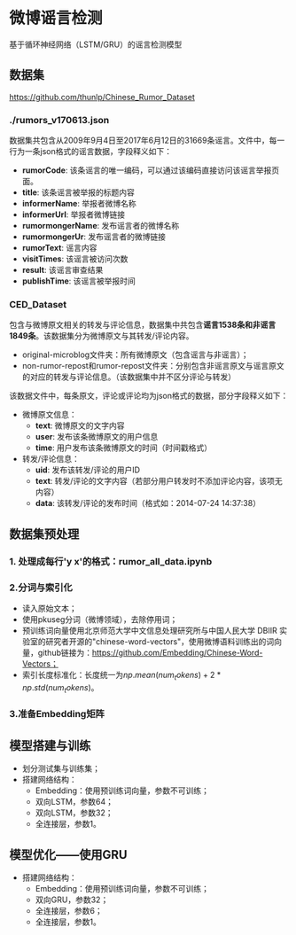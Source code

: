 # 微博谣言检测

基于循环神经网络（LSTM/GRU）的谣言检测模型


## 数据集

https://github.com/thunlp/Chinese_Rumor_Dataset

### ./rumors_v170613.json

数据集共包含从2009年9月4日至2017年6月12日的31669条谣言。文件中，每一行为一条json格式的谣言数据，字段释义如下：

* **rumorCode**: 该条谣言的唯一编码，可以通过该编码直接访问该谣言举报页面。
* **title**: 该条谣言被举报的标题内容
* **informerName**: 举报者微博名称
* **informerUrl**: 举报者微博链接
* **rumormongerName**: 发布谣言者的微博名称
* **rumormongerUr**: 发布谣言者的微博链接
* **rumorText**: 谣言内容
* **visitTimes**: 该谣言被访问次数
* **result**: 该谣言审查结果
* **publishTime**: 该谣言被举报时间

### CED_Dataset

包含与微博原文相关的转发与评论信息，数据集中共包含**谣言1538条和非谣言1849条**。该数据集分为微博原文与其转发/评论内容。

* original-microblog文件夹：所有微博原文（包含谣言与非谣言）；
* non-rumor-repost和rumor-repost文件夹：分别包含非谣言原文与谣言原文的对应的转发与评论信息。（该数据集中并不区分评论与转发）

该数据文件中，每条原文，评论或评论均为json格式的数据，部分字段释义如下：

* 微博原文信息：
  *  **text**: 微博原文的文字内容
  *  **user**: 发布该条微博原文的用户信息
  *  **time**: 用户发布该条微博原文的时间（时间戳格式）
* 转发/评论信息：
  *  **uid**:  发布该转发/评论的用户ID
  *  **text**: 转发/评论的文字内容（若部分用户转发时不添加评论内容，该项无内容）
  *  **data**: 该转发/评论的发布时间（格式如：2014-07-24 14:37:38）

## 数据集预处理

### 1. 处理成每行'y x'的格式：rumor_all_data.ipynb

### 2.分词与索引化

* 读入原始文本；
* 使用pkuseg分词（微博领域），去除停用词；
* 预训练词向量使用北京师范大学中文信息处理研究所与中国人民大学 DBIIR 实验室的研究者开源的"chinese-word-vectors"，使用微博语料训练出的词向量，github链接为：https://github.com/Embedding/Chinese-Word-Vectors；
* 索引长度标准化：长度统一为$np.mean(num_tokens) + 2 * np.std(num_tokens)$。

### 3.准备Embedding矩阵

## 模型搭建与训练

* 划分测试集与训练集；
* 搭建网络结构：
  * Embedding：使用预训练词向量，参数不可训练；
  * 双向LSTM，参数64；
  * 双向LSTM，参数32；
  * 全连接层，参数1。


## 模型优化——使用GRU

* 搭建网络结构：
  * Embedding：使用预训练词向量，参数不可训练；
  * 双向GRU，参数32；
  * 全连接层，参数6；
  * 全连接层，参数1。


 
